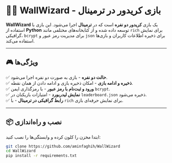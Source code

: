# 🧙‍♂️ WallWizard - بازی کریدور در ترمینال  

**WallWizard** یک بازی **کریدور دو نفره** است که در **ترمینال** اجرا می‌شود. این بازی با استفاده از **Python** توسعه داده شده و از کتابخانه‌های مختلفی مانند `rich` برای نمایش گرافیکی، `bcrypt` برای مدیریت رمز عبور و `json` برای ذخیره اطلاعات کاربران و بازی‌ها استفاده می‌کند.

---

## 🎮 ویژگی‌ها  

✅ **حالت دو نفره** - بازی به صورت دو نفره اجرا می‌شود.  
✅ **ذخیره و ادامه بازی** - امکان ذخیره بازی و ادامه دادن از همان نقطه.  
✅ **ورود و ثبت‌نام با رمز عبور** - با رمزگذاری ایمن `bcrypt`.  
✅ **نمایش لیدربورد** - امتیازات بازیکنان در `leaderboard.json` ذخیره می‌شود.  
✅ **رابط گرافیکی در ترمینال** - با `rich` برای نمایش حرفه‌ای بازی.  

---

## 📦 نصب و راه‌اندازی  

ابتدا مخزن را کلون کرده و وابستگی‌ها را نصب کنید:

```bash
git clone https://github.com/aminfaghih/WallWizard  
cd WallWizard  
pip install -r requirements.txt  
